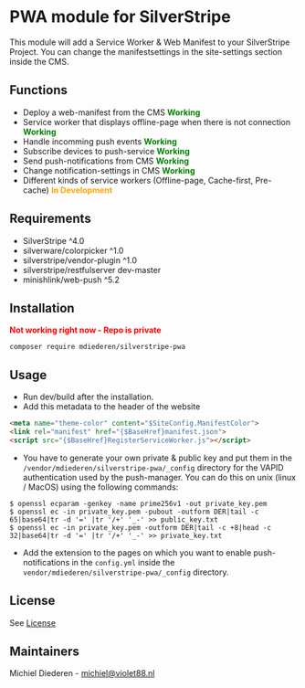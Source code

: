 # PWA module for SilverStripe

This module will add a Service Worker & Web Manifest to your SilverStripe Project. You can change the manifestsettings in the site-settings section inside the CMS.

## Functions

- Deploy a web-manifest from the CMS <span style="color:green">**Working**</span>
- Service worker that displays offline-page when there is not connection <span style="color:green">**Working**</span>
- Handle incomming push events <span style="color:green">**Working**</span>
- Subscribe devices to push-service <span style="color:green">**Working**</span>
- Send push-notifications from CMS <span style="color:green">**Working**</span>
- Change notification-settings in CMS <span style="color:green">**Working**</span>
- Different kinds of service workers (Offline-page, Cache-first, Pre-cache) <span style="color:orange">**In Development**</span>

## Requirements
- SilverStripe ^4.0
- silverware/colorpicker ^1.0
- silverstripe/vendor-plugin ^1.0
- silverstripe/restfulserver dev-master
- minishlink/web-push ^5.2

## Installation
<span style="color:red">**Not working right now - Repo is private**</span>

```console
composer require mdiederen/silverstripe-pwa
```

## Usage

- Run dev/build after the installation.
- Add this metadata to the header of the website
```html
<meta name="theme-color" content="$SiteConfig.ManifestColor">
<link rel="manifest" href="{$BaseHref}manifest.json">
<script src="{$BaseHref}RegisterServiceWorker.js"></script>

```
- You have to generate your own private & public key and put them in the `/vendor/mdiederen/silverstripe-pwa/_config` directory for the VAPID authentication used by the push-manager. You can do this on unix (linux / MacOS) using the following commands:
```console
$ openssl ecparam -genkey -name prime256v1 -out private_key.pem
$ openssl ec -in private_key.pem -pubout -outform DER|tail -c 65|base64|tr -d '=' |tr '/+' '_-' >> public_key.txt
$ openssl ec -in private_key.pem -outform DER|tail -c +8|head -c 32|base64|tr -d '=' |tr '/+' '_-' >> private_key.txt
```

- Add the extension to the pages on which you want to enable push-notifications in the `config.yml` inside the `vendor/mdiederen/silverstripe-pwa/_config` directory.

## License

See [License](LICENSE)

## Maintainers

Michiel Diederen - michiel@violet88.nl
